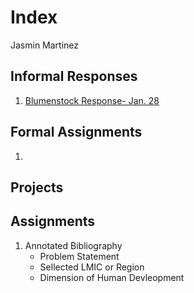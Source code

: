 # Index 

Jasmin Martinez 

## Informal Responses

1. [Blumenstock Response- Jan. 28](jrmartinez01.github.io/workshop3/blumenstock/)

## Formal Assignments 

1. 

## Projects 

## Assignments

 1. Annotated Bibliography 
    - Problem Statement 
    - Sellected LMIC or Region 
    - Dimension of Human Devleopment 
